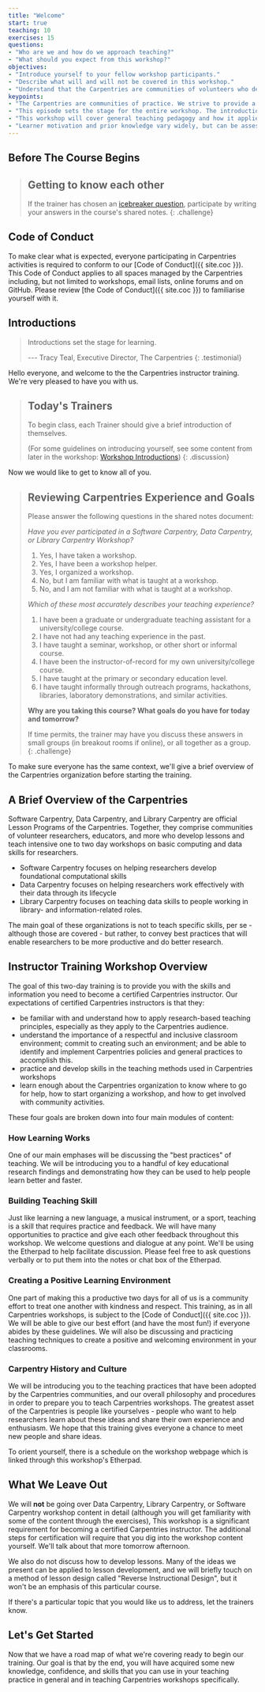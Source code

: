```yaml
---
title: "Welcome"
start: true
teaching: 10
exercises: 15
questions:
- "Who are we and how do we approach teaching?"
- "What should you expect from this workshop?"
objectives:
- "Introduce yourself to your fellow workshop participants."
- "Describe what will and will not be covered in this workshop."
- "Understand that the Carpentries are communities of volunteers who develop lessons and teach workshops on basic computing and data skills for researchers."
keypoints:
- "The Carpentries are communities of practice. We strive to provide a welcoming environment for all learners and take our Code of Conduct seriously."
- "This episode sets the stage for the entire workshop. The introductions and exercises help everyone begin to develop a relationship and trust."
- "This workshop will cover general teaching pedagogy and how it applies specifically to the Carpentries."
- "Learner motivation and prior knowledge vary widely, but can be assessed with a quick multiple choice question."
---
```


## Before The Course Begins

> ## Getting to know each other
>
> If the trainer has chosen an [icebreaker question]({{training_site}}/icebreakers/index.html),
> participate by writing your answers in the course's shared notes.
{: .challenge}

## Code of Conduct

To make clear what is expected, everyone participating in Carpentries activities is required
to conform to our [Code of Conduct]({{ site.coc }}). This Code of Conduct applies to all spaces managed by the Carpentries including, but not limited to workshops, email lists, online forums and on GitHub. Please review
[the Code of Conduct]({{ site.coc }}) to familiarise yourself with it.

## Introductions

> Introductions set the stage for learning.
>
> --- Tracy Teal, Executive Director, The Carpentries
{: .testimonial}

Hello everyone, and welcome to the the Carpentries
instructor training.  We're very pleased to have you with us.

> ## Today's Trainers
>
> To begin class, each Trainer should give a brief introduction of themselves.
>
> (For some guidelines on introducing yourself, see some content from
> later in the workshop: [Workshop Introductions](http://carpentries.github.io/instructor-training/23-introductions/index.html))
{: .discussion}

Now we would like to get to know all of you.

> ## Reviewing Carpentries Experience and Goals
>
> Please answer the following questions in the shared notes document:
>
> *Have you ever participated in a Software Carpentry, Data Carpentry, or Library Carpentry Workshop?*
>
> 1.  Yes, I have taken a workshop.
> 2.  Yes, I have been a workshop helper.
> 3.  Yes, I organized a workshop.
> 4.  No, but I am familiar with what is taught at a workshop.
> 5.  No, and I am not familiar with what is taught at a workshop.
>
> *Which of these most accurately describes your teaching experience?*
>
> 1.  I have been a graduate or undergraduate teaching assistant for a university/college course.
> 2.  I have not had any teaching experience in the past.
> 3.  I have taught a seminar, workshop, or other short or informal course.
> 4.  I have been the instructor-of-record for my own university/college course.
> 5.  I have taught at the primary or secondary education level.
> 6.  I have taught informally through outreach programs, hackathons, libraries, laboratory demonstrations, and similar activities.
>
> **Why are you taking this course? What goals do you have for today and tomorrow?**
>
> If time permits, the trainer may have you discuss these answers in small groups
> (in breakout rooms if online), or all together as a group.
{: .challenge}

To make sure everyone has the
same context, we'll give a brief overview of the Carpentries
organization before starting the training.

## A Brief Overview of the Carpentries

Software Carpentry, Data Carpentry, and Library Carpentry
are official Lesson Programs of the Carpentries.
Together, they comprise communities of volunteer researchers, educators, and more who develop
lessons and teach intensive one to two day workshops on basic computing and data skills for
researchers.
* Software Carpentry focuses on helping researchers develop foundational
computational skills
* Data Carpentry focuses on helping
researchers work effectively with their data through its lifecycle
* Library Carpentry focuses on teaching data skills to people working in library- and information-related roles.

The main goal of these organizations is not to teach specific skills, per se - although those
are covered - but rather, to convey best practices that will enable
researchers to be more productive and do better research.

## Instructor Training Workshop Overview

The goal of this two-day training is to provide you with the skills and information you need
to become a certified Carpentries instructor. Our expectations of certified Carpentries
instructors is that they:

- be familiar with and understand how to apply research-based teaching principles,
especially as they apply to the Carpentries audience.
- understand the importance of a respectful and inclusive classroom environment; commit to
creating such an environment; and be able to
identify and implement Carpentries policies and general practices to accomplish this.
- practice and develop skills in the teaching methods used in Carpentries workshops
- learn enough about the Carpentries organization to know where to go for help,
how to start organizing a workshop, and how to get involved with community activities.

These four goals are broken down into four main modules of content:

### How Learning Works

One of our main emphases will be discussing the "best practices" of teaching. We
will be introducing you to a handful of key educational research
findings and demonstrating how they can be used to help people learn better and faster.

### Building Teaching Skill

Just like learning a new language, a musical instrument,
or a sport, teaching is a skill that requires practice and feedback.
We will have many opportunities to practice and give each other feedback throughout this workshop.
We welcome questions and dialogue
at any point. We'll be using the Etherpad to help facilitate discussion.
Please feel free to ask questions verbally or to put them into the notes or chat box
of the Etherpad.

### Creating a Positive Learning Environment

One part of making this a productive two days for all of us is a
community effort to treat one another with kindness and respect.  This
training, as in all Carpentries workshops, is subject to
the [Code of Conduct]({{ site.coc }}).  We will be able to
give our best effort (and have the most fun!) if everyone abides by these guidelines.
We will also be discussing and practicing teaching techniques to create a positive and
welcoming environment in your classrooms.

### Carpentry History and Culture

We will be introducing you to the teaching practices that have been
adopted by the Carpentries communities, and our
overall philosophy and procedures in order
to prepare you to teach Carpentries workshops.
The greatest asset of the Carpentries is people like
yourselves - people who want to help researchers learn about these ideas
and share their own experience and enthusiasm.  We hope that this training
gives everyone a chance to meet new people and share ideas.

To orient yourself, there is a schedule on the workshop webpage which is linked through this workshop's Etherpad.

## What We Leave Out

We will **not** be going over Data Carpentry, Library Carpentry, or Software Carpentry workshop content in detail (although you will get
familiarity with some of the content through the exercises),
This workshop is a significant requirement for becoming a certified Carpentries instructor.
The additional steps for certification will require that you dig into the workshop content yourself. We'll talk about that more tomorrow afternoon.

We also do not discuss how to develop lessons.  Many of the ideas we
present can be applied to lesson development, and we will briefly touch on a method
of lesson design called "Reverse Instructional Design", but it won't be an emphasis
of this particular course.

If there's a particular topic that you would like us to address, let the trainers
know.

## Let's Get Started

Now that we have a road map of what we're covering
ready to begin our training. Our goal is that by the end, you will
have acquired some new knowledge, confidence, and skills that you can
use in your teaching practice in general and in teaching Carpentries
workshops specifically.
